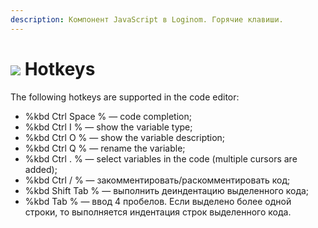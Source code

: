 ```yaml
---
description: Компонент JavaScript в Loginom. Горячие клавиши.
---
```

# ![](./../../../images/icons/components/javascript_default.svg) Hotkeys

The following hotkeys are supported in the code editor:

- %kbd Ctrl Space % — code completion;
- %kbd Ctrl I % — show the variable type;
- %kbd Ctrl O % — show the variable description;
- %kbd Ctrl Q % — rename the variable;
- %kbd Ctrl . % — select variables in the code (multiple cursors are added);
- %kbd Ctrl / % — закомментировать/раскомментировать код;
- %kbd Shift Tab % — выполнить деиндентацию выделенного кода;
- %kbd Tab % — ввод 4 пробелов. Если выделено более одной строки, то выполняется индентация строк выделенного кода.